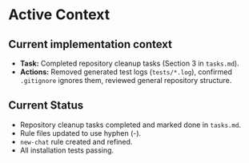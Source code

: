 # Active Context

## Current implementation context

- **Task:** Completed repository cleanup tasks (Section 3 in `tasks.md`).
- **Actions:** Removed generated test logs (`tests/*.log`), confirmed `.gitignore` ignores them, reviewed general repository structure.

## Current Status

- Repository cleanup tasks completed and marked done in `tasks.md`.
- Rule files updated to use hyphen (-).
- `new-chat` rule created and refined.
- All installation tests passing.